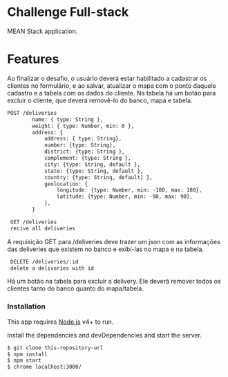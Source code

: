 # Challenge Full-stack

MEAN Stack application.

# Features
Ao finalizar o desafio, o usuário deverá estar habilitado a cadastrar os clientes no formulário, e ao salvar, atualizar o mapa com o ponto daquele cadastro e a tabela com os dados do cliente. Na tabela há um botão para excluir o cliente, que deverá removê-lo do banco, mapa e tabela.

```REST
POST /deliveries
        name: { type: String },
        weight: { type: Number, min: 0 },
        address: {
            address: { type: String},
            number: {type: String},
            district: {type: String },
            complement: {type: String },
            city: {type: String, default },
            state: {type: String, default },
            country: {type: String, default] },
            geolocation: {
                longitude: {type: Number, min: -180, max: 180},
                latitude: {type: Number, min: -90, max: 90},
            },
        }
```

``` REST
 GET /deliveries
 recive all deliveries
```

A requisição GET para /deliveries deve trazer um json com as informações das deliveries que existem no banco e exibí-las no mapa e na tabela.

``` REST
 DELETE /deliveries/:id
 delete a deliveries with id
```

Há um botão na tabela para excluir a delivery. Ele deverá remover todos os clientes tanto do banco quanto do mapa/tabela.

### Installation

This app requires [Node.js](https://nodejs.org/) v4+ to run.

Install the dependencies and devDependencies and start the server.

```sh
$ git clone this-repository-url
$ npm install
$ npm start
$ chrome localhost:3000/
```

